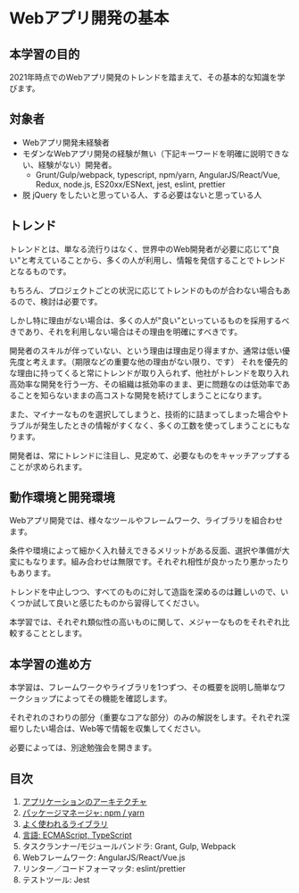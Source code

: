 # Webアプリ開発の基本

## 本学習の目的

2021年時点でのWebアプリ開発のトレンドを踏まえて、その基本的な知識を学びます。

## 対象者

- Webアプリ開発未経験者
- モダンなWebアプリ開発の経験が無い（下記キーワードを明確に説明できない、経験がない）開発者。
    - Grunt/Gulp/webpack, typescript, npm/yarn, AngularJS/React/Vue, Redux, node.js, ES20xx/ESNext, jest, eslint, prettier
- 脱 jQuery をしたいと思っている人、する必要はないと思っている人

## トレンド

トレンドとは、単なる流行りはなく、世界中のWeb開発者が必要に応じて"良い"と考えていることから、多くの人が利用し、情報を発信することでトレンドとなるものです。

もちろん、プロジェクトごとの状況に応じてトレンドのものが合わない場合もあるので、検討は必要です。

しかし特に理由がない場合は、多くの人が"良い”といっているものを採用するべきであり、それを利用しない場合はその理由を明確にすべきです。

開発者のスキルが伴っていない、という理由は理由足り得ますか、通常は低い優先度と考えます。（期限などの重要な他の理由がない限り、です）
それを優先的な理由に持ってくると常にトレンドが取り入られず、他社がトレンドを取り入れ高効率な開発を行う一方、その組織は抵効率のまま、更に問題なのは低効率であることを知らないままの高コストな開発を続けてしまうことになります。

また、マイナーなものを選択してしまうと、技術的に詰まってしまった場合やトラブルが発生したときの情報がすくなく、多くの工数を使ってしまうことにもなります。

開発者は、常にトレンドに注目し、見定めて、必要なものをキャッチアップすることが求められます。

## 動作環境と開発環境

Webアプリ開発では、様々なツールやフレームワーク、ライブラリを組合わせます。

条件や環境によって細かく入れ替えできるメリットがある反面、選択や準備が大変にもなります。組み合わせは無限です。それぞれ相性が良かったり悪かったりもあります。

トレンドを中止しつつ、すべてのものに対して造詣を深めるのは難しいので、いくつか試して良いと感じたものから習得してください。

本学習では、それぞれ類似性の高いものに関して、メジャーなものをそれぞれ比較することとします。

## 本学習の進め方

本学習は、フレームワークやライブラリを1つずつ、その概要を説明し簡単なワークショップによってその機能を確認します。

それぞれのさわりの部分（重要なコアな部分）のみの解説をします。それぞれ深堀りしたい場合は、Web等で情報を収集してください。

必要によっては、別途勉強会を開きます。

## 目次

1. [アプリケーションのアーキテクチャ](./01.architecture/index.md)
2. [パッケージマネージャ: npm / yarn](./02.package-manager/index.md)
3. [よく使われるライブラリ](./03.libraries/index.md)
4. [言語: ECMAScript, TypeScript](./04.language/index.md)
5. タスクランナー/モジュールバンドラ: Grant, Gulp, Webpack
6. Webフレームワーク: AngularJS/React/Vue.js
7. リンター／コードフォーマッタ: eslint/prettier
8. テストツール: Jest
